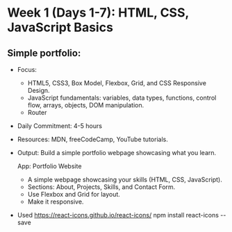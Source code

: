 # Week 1 (Days 1-7): HTML, CSS, JavaScript Basics

## Simple portfolio:

- Focus:
  - HTML5, CSS3, Box Model, Flexbox, Grid, and CSS Responsive Design.
  - JavaScript fundamentals: variables, data types, functions, control flow, arrays, objects, DOM manipulation.
  - Router
- Daily Commitment: 4-5 hours
- Resources: MDN, freeCodeCamp, YouTube tutorials.
- Output: Build a simple portfolio webpage showcasing what you learn.

  App: Portfolio Website

  - A simple webpage showcasing your skills (HTML, CSS, JavaScript).
  - Sections: About, Projects, Skills, and Contact Form.
  - Use Flexbox and Grid for layout.
  - Make it responsive.

- Used https://react-icons.github.io/react-icons/
  npm install react-icons --save
